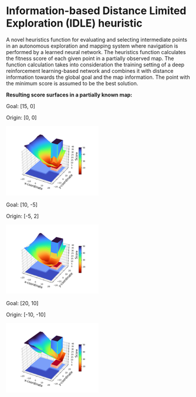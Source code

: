 # Information-based Distance Limited Exploration (IDLE) heuristic

A novel heuristics function for evaluating and selecting intermediate points in an autonomous exploration and mapping system where navigation is performed by a learned neural network. The heuristics function calculates the fitness score of each given point in a partially observed map. The function calculation takes into consideration the training setting of a deep reinforcement learning-based network and combines it with distance information towards the global goal and the map information. The point with the minimum score is assumed to be the best solution.

**Resulting score surfaces in a partially known map:**

Goal: [15, 0]

Origin: [0, 0]
<p align="left">
    <img width=50% src="https://github.com/reiniscimurs/IDLE-heuristic/blob/main/IDLE_score.png">
</p>

Goal: [10, -5]

Origin: [-5, 2]
<p align="left">
    <img width=50% src="https://github.com/reiniscimurs/IDLE-heuristic/blob/main/IDLE_score2.png">
</p>

Goal: [20, 10]

Origin: [-10, -10]
<p align="left">
    <img width=50% src="https://github.com/reiniscimurs/IDLE-heuristic/blob/main/IDLE_score3.png">
</p>
